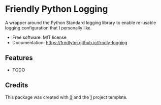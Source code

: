 # Friendly Python Logging

A wrapper around the Python Standard logging library to enable re-usable logging configuration that I personally like.

* Free software: MIT license
* Documentation: https://frndlytm.github.io/frndly-logging

## Features

* TODO

## Credits

This package was created with [0](Cookiecutter) and the [1](`frndlytm/cookiecutter-simple-python-project`)
project template.

[0]: https://github.com/audreyr/cookiecutter
[1]: https://github.com/frndlytm/cookiecutter-simple-python-project

